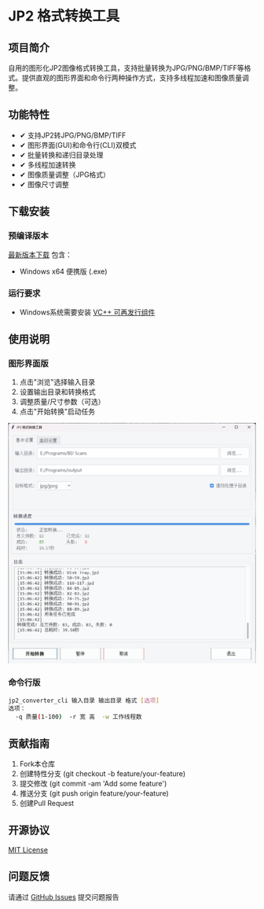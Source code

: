 # JP2 格式转换工具

## 项目简介
自用的图形化JP2图像格式转换工具，支持批量转换为JPG/PNG/BMP/TIFF等格式。提供直观的图形界面和命令行两种操作方式，支持多线程加速和图像质量调整。

## 功能特性
- ✔ 支持JP2转JPG/PNG/BMP/TIFF
- ✔ 图形界面(GUI)和命令行(CLI)双模式
- ✔ 批量转换和递归目录处理
- ✔ 多线程加速转换
- ✔ 图像质量调整（JPG格式）
- ✔ 图像尺寸调整

## 下载安装
### 预编译版本
[最新版本下载](https://github.com/tcirtsa/Jp2Converter/releases/latest) 包含：
- Windows x64 便携版 (.exe)

### 运行要求
- Windows系统需要安装 [VC++ 可再发行组件](https://aka.ms/vs/16/release/vc_redist.x64.exe)

## 使用说明
### 图形界面版
1. 点击"浏览"选择输入目录
2. 设置输出目录和转换格式
3. 调整质量/尺寸参数（可选）
4. 点击"开始转换"启动任务

![主界面截图](screenshot.png)

### 命令行版
```bash
jp2_converter_cli 输入目录 输出目录 格式 [选项]
选项：
  -q 质量(1-100)  -r 宽 高  -w 工作线程数
```

## 贡献指南
1. Fork本仓库
2. 创建特性分支 (git checkout -b feature/your-feature)
3. 提交修改 (git commit -am 'Add some feature')
4. 推送分支 (git push origin feature/your-feature)
5. 创建Pull Request

## 开源协议
[MIT License](LICENSE)

## 问题反馈
请通过 [GitHub Issues](https://github.com/yourusername/Jp2Converter/issues) 提交问题报告
